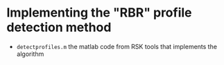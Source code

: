 # Implementing the "RBR" profile detection method

* `detectprofiles.m` the matlab code from RSK tools that implements the algorithm
